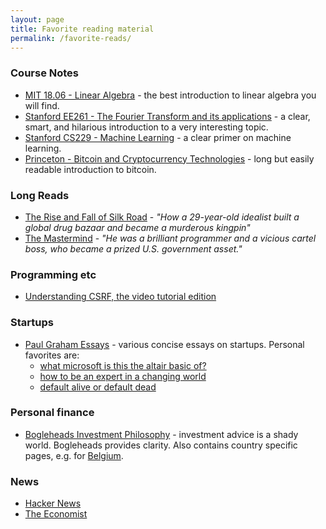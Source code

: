 ```yaml
---
layout: page
title: Favorite reading material
permalink: /favorite-reads/
---
```


### Course Notes

* [MIT 18.06 - Linear Algebra](http://ocw.mit.edu/courses/mathematics/18-06-linear-algebra-spring-2010/video-lectures/) - the best
introduction to linear algebra you will find.
* [Stanford EE261 - The Fourier Transform and its applications](https://see.stanford.edu/materials/lsoftaee261/book-fall-07.pdf) -
a clear, smart, and hilarious introduction to a very interesting topic.
* [Stanford CS229 - Machine Learning](http://cs229.stanford.edu/materials.html) -
a clear primer on machine learning.
* [Princeton - Bitcoin and Cryptocurrency Technologies](https://d28rh4a8wq0iu5.cloudfront.net/bitcointech/readings/princeton_bitcoin_book.pdf?a=1) -
long but easily readable introduction to bitcoin.

### Long Reads
* [The Rise and Fall of Silk Road](https://www.wired.com/2015/04/silk-road-1/) - *"How a 29-year-old
idealist built a global drug bazaar and became a murderous kingpin"*
* [The Mastermind](https://mastermind.atavist.com/an-arrogant-way-of-killing) - *"He was a brilliant programmer and a vicious cartel boss, who became a prized U.S.
government asset."*

### Programming etc
* [Understanding CSRF, the video tutorial edition](https://www.troyhunt.com/understanding-csrf-video-tutorial/)

### Startups
* [Paul Graham Essays](http://www.paulgraham.com/articles.html) - various concise essays on
startups. Personal favorites are:
    - [what microsoft is this the altair basic of?](http://www.paulgraham.com/altair.html)
    - [how to be an expert in a changing world](http://www.paulgraham.com/ecw.html)
    - [default alive or default dead](http://www.paulgraham.com/aord.html)

### Personal finance
* [Bogleheads Investment Philosophy](https://www.bogleheads.org/wiki/Bogleheads%C2%AE_investment_philosophy) -
investment advice is a shady world. Bogleheads provides clarity. Also contains
country specific pages, e.g. for [Belgium](https://www.bogleheads.org/wiki/Investing_from_Belgium).

### News
* [Hacker News](https://news.ycombinator.com/)
* [The Economist](http://www.economist.com/)
